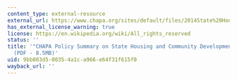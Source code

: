 ```yaml
---
content_type: external-resource
external_url: https://www.chapa.org/sites/default/files/2014State%20HousingPolicySummary_final.pdf?utm_source=CHAPA+Email+List+ALL&utm_campaign=0dcc0737e3-Gub_Candidates_on_Housing_Pre_Primary9_4_2014&utm_medium=email&utm_term=0_d885809bc2-0dcc0737e3-105109853
has_external_license_warning: true
license: https://en.wikipedia.org/wiki/All_rights_reserved
status: ''
title: '"CHAPA Policy Summary on State Housing and Community Development Policy."
  (PDF - 8.5MB)'
uid: 9bb003d5-0035-4a1c-a966-e64f31f615f0
wayback_url: ''
---
```

